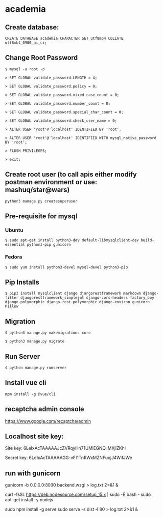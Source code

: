 # academia

## Create database: 

`CREATE DATABASE academia CHARACTER SET utf8mb4 COLLATE utf8mb4_0900_ai_ci;`

## Change Root Password
`$ mysql -u root -p`

`> SET GLOBAL validate_password.LENGTH = 4;`

`> SET GLOBAL validate_password.policy = 0;`

`> SET GLOBAL validate_password.mixed_case_count = 0;`

`> SET GLOBAL validate_password.number_count = 0;`

`> SET GLOBAL validate_password.special_char_count = 0;`

`> SET GLOBAL validate_password.check_user_name = 0;`

`> ALTER USER 'root'@'localhost' IDENTIFIED BY 'root';`

`> ALTER USER 'root'@'localhost' IDENTIFIED WITH mysql_native_password BY 'root';`

`> FLUSH PRIVILEGES;`

`> exit;`

## Create root user (to call apis either modify postman environment or use: mashuq/star@wars)

`python3 manage.py createsuperuser`

## Pre-requisite for mysql
### Ubuntu
`$ sudo apt-get install python3-dev default-libmysqlclient-dev build-essential python3-pip gunicorn`
### Fedora
`$ sudo yum install python3-devel mysql-devel python3-pip`

## Pip Installs
`$ pip3 install mysqlclient django djangorestframework markdown django-filter djangorestframework_simplejwt django-cors-headers factory_boy django-polymorphic django-rest-polymorphic django-environ gunicorn Pillow`

## Migration
`$ python3 manage.py makemigrations core`

`$ python3 manage.py migrate`

## Run Server
`$ python manage.py runserver`


## Install vue cli
`npm install -g @vue/cli`

## recaptcha admin console
https://www.google.com/recaptcha/admin

## Localhost site key: 

Site key: 6LeIxAcTAAAAAJcZVRqyHh71UMIEGNQ_MXjiZKhI

Secret key: 6LeIxAcTAAAAAGG-vFI1TnRWxMZNFuojJ4WifJWe


## run with gunicorn

gunicorn -b 0.0.0.0:8000 backend.wsgi > log.txt 2>&1 &




curl -fsSL https://deb.nodesource.com/setup_15.x | sudo -E bash -
sudo apt-get install -y nodejs


sudo npm install -g serve
sudo serve -s dist -l 80 > log.txt 2>&1 &